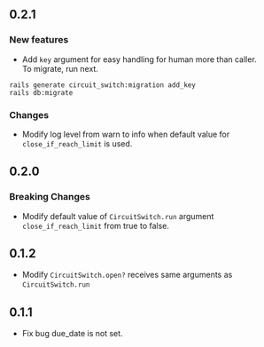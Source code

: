 ## 0.2.1

### New features

* Add `key` argument for easy handling for human more than caller.  
To migrate, run next.

```
rails generate circuit_switch:migration add_key
rails db:migrate
```

### Changes

* Modify log level from warn to info when default value for `close_if_reach_limit` is used.

## 0.2.0

### Breaking Changes

* Modify default value of `CircuitSwitch.run` argument `close_if_reach_limit` from true to false.

## 0.1.2

* Modify `CircuitSwitch.open?` receives same arguments as `CircuitSwitch.run`

## 0.1.1

* Fix bug due_date is not set.
